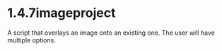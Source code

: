 # 1.4.7imageproject

A script that overlays an image onto an existing one.
The user will have multiple options.